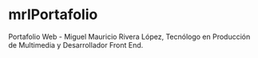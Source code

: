 # mrlPortafolio
Portafolio Web - Miguel Mauricio Rivera López, Tecnólogo en Producción de Multimedia y Desarrollador Front End.   
